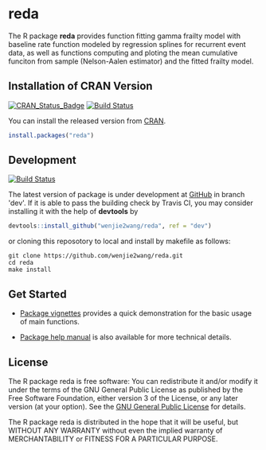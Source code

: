 # reda

The R package **reda** provides function fitting gamma frailty model with
baseline rate function modeled by regression splines for recurrent event data,
as well as functions computing and ploting the mean cumulative funciton from
sample (Nelson-Aalen estimator) and the fitted frailty model.


## Installation of CRAN Version

[![CRAN_Status_Badge][1]][2]
[![Build Status][3]][4]

You can install the released version from [CRAN][2].

```R
install.packages("reda")
```


## Development

[![Build Status][5]][4]

The latest version of package is under development at [GitHub][6] in branch
'dev'.  If it is able to pass the building check by Travis CI, you may consider
installing it with the help of **devtools** by

```R
devtools::install_github("wenjie2wang/reda", ref = "dev")
```

or cloning this reposotory to local and install by makefile as follows:

```
git clone https://github.com/wenjie2wang/reda.git
cd reda
make install
```


## Get Started

- [Package vignettes][7] provides a quick demonstration for the basic usage of
  main functions.

- [Package help manual][8] is also available for more technical details.


## License

The R package reda is free software: You can redistribute it and/or modify it
under the terms of the GNU General Public License as published by the Free
Software Foundation, either version 3 of the License, or any later version (at
your option).  See the [GNU General Public License][9] for details.

The R package reda is distributed in the hope that it will be useful, but
WITHOUT ANY WARRANTY without even the implied warranty of MERCHANTABILITY or
FITNESS FOR A PARTICULAR PURPOSE.


[1]: http://www.r-pkg.org/badges/version/reda
[2]: http://CRAN.R-project.org/package=reda
[3]: https://travis-ci.org/wenjie2wang/reda.svg?branch=master
[4]: https://travis-ci.org/wenjie2wang/reda
[5]: https://travis-ci.org/wenjie2wang/reda.svg?branch=dev
[6]: https://github.com/wenjie2wang/reda
[7]: http://wenjie-stat.me/reda/
[8]: http://wenjie-stat.me/reda/reda.pdf
[9]: http://www.gnu.org/licenses/
